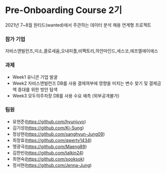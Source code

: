 # Pre-Onboarding Course 2기
2021년 7~8월 원티드(wanted)에서 주관하는 데이터 분석 채용 연계형 프로젝트

### 참가 기업
자비스앤빌런즈,미소,콜로세움,오내피플,비팩토리,하얀마인드,세스코,에프엘에이에스

### 과제
- Week1 유니콘 기업 발굴
- Week2 자비스앤빌런즈 DB를 사용 결제여부에 영향을 미치는 변수 찾기 및 결제금액 증대를 위한 방안 탐색
- Week3 모두의주차장 DB를 사용 수요 예측 (외부공개불가)

### 팀원
- 유현준(https://github.com/hyunjuyo)
- 김기성(https://github.com/Ki-Sung)
- 정상현(https://github.com/sanghyun-Jung09)
- 최창효(https://github.com/qwerty1434)
- 맹광국(https://github.com/Maeng89)
- 김한빈(https://github.com/talkin24)
- 최현숙(https://github.com/sooksok)
- 정서현(https://github.com/Jenna-Jung)

